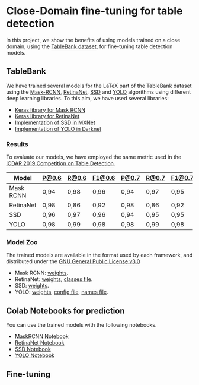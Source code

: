 # Close-Domain fine-tuning for table detection

In this project, we show the benefits of using models trained on a close domain, using the [TableBank dataset](https://github.com/doc-analysis/TableBank), for fine-tuning table detection models. 


## TableBank

We have trained several models for the LaTeX part of the TableBank dataset using the [Mask-RCNN](https://arxiv.org/abs/1703.06870), [RetinaNet](https://arxiv.org/abs/1708.02002), [SSD](https://arxiv.org/abs/1512.02325) and [YOLO](https://arxiv.org/abs/1804.02767) algorithms using different deep learning libraries. To this aim, we have used several libraries: 
- [Keras library for Mask RCNN](https://github.com/matterport/Mask_RCNN/)
- [Keras library for RetinaNet](https://github.com/fizyr/keras-retinanet)
- [Implementation of SSD in MXNet](https://gluon.mxnet.io/chapter08_computer-vision/object-detection.html)
- [Implementation of YOLO in Darknet](https://github.com/AlexeyAB/darknet)

### Results

To evaluate our models, we have employed the same metric used in the [ICDAR 2019 Competition on Table Detection](http://sac.founderit.com/evaluation.html). 

|Model|P@0.6|R@0.6|F1@0.6|P@0.7|R@0.7|F1@0.7|P@0.8|R@0.8|F1@0.8|P@0.9|R@0.9|F1@0.9|  WAvgF1|
|---------|---------|---------|---------|---------|---------|---------|---------|---------|---------|---------|---------|---------|---------|
|Mask RCNN|0,94|0,98|0,96|0,94|0,97|0,95|0,93|0,96|0,94|0,84|0,87|0,86|0,92|
|RetinaNet |0,98|0,86|0,92|0,98|0,86|0,92|0,97|0,85|0,91|0,94|0,82|0,87|0,90|
|SSD |0,96|0,97|0,96|0,94|0,95|0,95|0,92|0,92|0,92|0,82|0,82|0,82|0,90|
|YOLO |0,98|0,99|0,98|0,98|0,99|0,98|0,96|0,97|0,96|0,74|0,75|0,75|0,90|

### Model Zoo

The trained models are available in the format used by each framework, and distributed under the [GNU General Public License v3.0](https://www.gnu.org/licenses/gpl-3.0.html)

- Mask RCNN: [weights](https://www.dropbox.com/s/dcl53rl3xqndfdx/mask_rcnn_tablebank_cfg_0002.h5).
- RetinaNet: [weights](https://www.dropbox.com/s/iwve914qp6d2nmy/output.h5?dl=0), [classes file](https://raw.githubusercontent.com/holms-ur/fine-tuning/master/code/retinanet/retinanet_classes.csv).
- SSD: [weights](https://www.dropbox.com/s/x95ipfjqoncrzt4/ssd_512_resnet50_tablebank_19.params).
- YOLO: [weights](https://www.dropbox.com/s/jbgosn1t83h1bqi/tablasFinaltrain_10000.weights?dl=0), [config file](https://raw.githubusercontent.com/holms-ur/fine-tuning/master/code/yolo/tablasFinaltest416320.cfg), [names file](https://raw.githubusercontent.com/holms-ur/fine-tuning/master/code/yolo/vocTablas.names).

## Colab Notebooks for prediction
You can use the trained models with the following notebooks. 

- [MaskRCNN Notebook](https://colab.research.google.com/drive/1smseOGcUZZjvMfDHnoW8-ancldz-zpOg)
- [RetinaNet Notebook](https://colab.research.google.com/drive/1Zgu7v7jLAKe-xITDbhBe9EDdCUozW-OB)
- [SSD Notebook](https://colab.research.google.com/drive/1s8xoKf1gk0Aqs324genSCXXNVG3R-wJc)
- [YOLO Notebook](https://colab.research.google.com/drive/19x3FL2vUjF0as6CKrYKmjrqsiiUTjkw6)

## Fine-tuning





